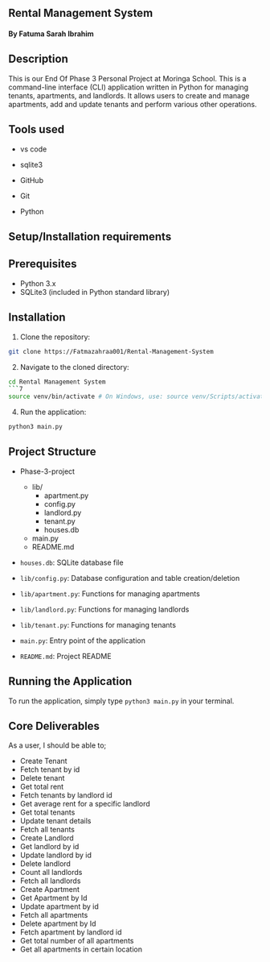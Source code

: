 ## Rental Management System
#### **By Fatuma Sarah Ibrahim**

## Description
This is our End Of Phase 3 Personal Project at Moringa School.
This is a command-line interface (CLI) application written in Python for managing tenants, apartments, and landlords. It allows users to create and manage apartments, add and update tenants and perform various other operations.

## Tools used

- vs code

- sqlite3

- GitHub

- Git

- Python


## Setup/Installation requirements
## Prerequisites

- Python 3.x
- SQLite3 (included in Python standard library)

## Installation

1. Clone the repository:
```bash
git clone https://Fatmazahraa001/Rental-Management-System
```
2. Navigate to the cloned directory:
```bash
cd Rental Management System
```7
source venv/bin/activate # On Windows, use: source venv/Scripts/activate
```
4. Run the application:
```bash
python3 main.py
```
## Project Structure

- Phase-3-project     
    - lib/
        - apartment.py
        - config.py
        - landlord.py
        - tenant.py
        - houses.db
    - main.py
    - README.md
    

- `houses.db`: SQLite database file
- `lib/config.py`: Database configuration and table creation/deletion
- `lib/apartment.py`: Functions for managing apartments
- `lib/landlord.py`: Functions for managing landlords
- `lib/tenant.py`: Functions for managing tenants
- `main.py`: Entry point of the application
- `README.md`: Project README

## Running the Application

To run the application, simply type `python3 main.py` in your terminal.

## Core Deliverables

As a user, I should be able to;

- Create Tenant
- Fetch tenant by id
- Delete tenant
- Get total rent
- Fetch tenants by landlord id
- Get average rent for a specific landlord
- Get total tenants
- Update tenant details
- Fetch all tenants
- Create Landlord
- Get landlord by id
- Update landlord by id
- Delete landlord
- Count all landlords
- Fetch all landlords
- Create Apartment
- Get Apartment by Id
- Update apartment by id
- Fetch all apartments
- Delete apartment by Id
- Fetch apartment by landlord id
- Get total number of all apartments 
- Get all apartments in certain location
